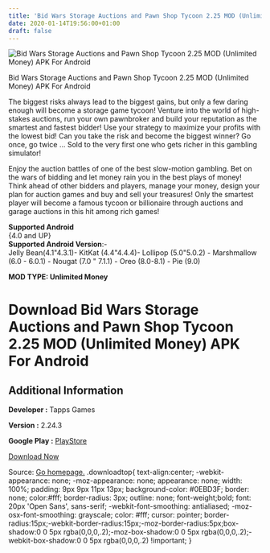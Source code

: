 ```yaml
---
title: 'Bid Wars Storage Auctions and Pawn Shop Tycoon 2.25 MOD (Unlimited Money) APK For Android'
date: 2020-01-14T19:56:00+01:00
draft: false
---
```


![Bid Wars Storage Auctions and Pawn Shop Tycoon 2.25 MOD (Unlimited Money) APK For Android](https://i1.wp.com/apkhome.net/wp-content/uploads/2020/01/Bid-Wars-Storage-Auctions-and-Pawn-Shop-Tycoon-2.25-MOD-Unlimited-Money.png "Bid Wars Storage Auctions and Pawn Shop Tycoon 2.25 MOD (Unlimited Money) APK For Android")

  

Bid Wars Storage Auctions and Pawn Shop Tycoon 2.25 MOD (Unlimited Money) APK For Android

The biggest risks always lead to the biggest gains, but only a few daring enough will become a storage game tycoon! Venture into the world of high-stakes auctions, run your own pawnbroker and build your reputation as the smartest and fastest bidder! Use your strategy to maximize your profits with the lowest bid! Can you take the risk and become the biggest winner? Go once, go twice ... Sold to the very first one who gets richer in this gambling simulator!

Enjoy the auction battles of one of the best slow-motion gambling. Bet on the wars of bidding and let money rain you in the best plays of money! Think ahead of other bidders and players, manage your money, design your plan for auction games and buy and sell your treasures! Only the smartest player will become a famous tycoon or billionaire through auctions and garage auctions in this hit among rich games!

**Supported Android**  
{4.0 and UP}  
**Supported Android Version**:-  
Jelly Bean(4.1"4.3.1)- KitKat (4.4"4.4.4)- Lollipop (5.0"5.0.2) - Marshmallow (6.0 - 6.0.1) - Nougat (7.0 " 7.1.1) - Oreo (8.0-8.1) - Pie (9.0)

**MOD TYPE: Unlimited Money**

Download Bid Wars Storage Auctions and Pawn Shop Tycoon 2.25 MOD (Unlimited Money) APK For Android
==================================================================================================

Additional Information
----------------------

**Developer :** Tapps Games

**Version :** 2.24.3

**Google Play :** [PlayStore](https://play.google.com/store/apps/details?id=br.com.tapps.bidwars)

  

[Download Now](https://store4app.co/post/bid-wars-storage-auctions-and-pawn-shop-tycoon-2-25-mod-unlimited-money-apk-for-android_1579027716)

  
Source: [Go homepage.](https://store4app.co/post/bid-wars-storage-auctions-and-pawn-shop-tycoon-2-25-mod-unlimited-money-apk-for-android_1579027716) .downloadtop{ text-align:center; -webkit-appearance: none; -moz-appearance: none; appearance: none; width: 100%; padding: 9px 9px 11px 13px; background-color: #0EBD3F; border: none; color:#fff; border-radius: 3px; outline: none; font-weight;bold; font: 20px 'Open Sans', sans-serif; -webkit-font-smoothing: antialiased; -moz-osx-font-smoothing: grayscale; color: #fff; cursor: pointer; border-radius:15px;-webkit-border-radius:15px;-moz-border-radius:5px;box-shadow:0 0 5px rgba(0,0,0,.2);-moz-box-shadow:0 0 5px rgba(0,0,0,.2);-webkit-box-shadow:0 0 5px rgba(0,0,0,.2) !important; }